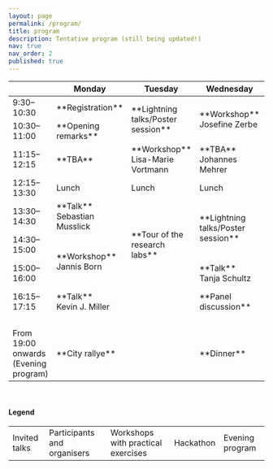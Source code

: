 ```yaml
---
layout: page
permalink: /program/
title: program
description: Tentative program (still being updated!)
nav: true
nav_order: 2
published: true
---
```



<table class="table table-bordered">
  <thead>
    <tr>
      <th scope="col"></th>
      <th scope="col">Monday</th>
      <th scope="col">Tuesday</th>
      <th scope="col">Wednesday</th>
      <th scope="col">Thursday</th>
      <th scope="col">Friday</th>
    </tr>
  </thead>
  <tbody>
    <tr>
        <td> 9:30–10:30 </td>
        <td markdown="span" class="bg-warning"> **Registration** </td>
        <td markdown="span" rowspan="2" class="bg-warning"> **Lightning talks/Poster session** </td>
        <td markdown="span" rowspan="2" class="bg-danger"> **Workshop** <br> Josefine Zerbe </td>
        <td markdown="span" rowspan="3" class="bg-info"> **Hackathon** </td>
        <td markdown="span" rowspan="3" class="bg-info"> **Project presentations** </td>
    </tr>
    <tr>
        <td> 10:30–11:00 </td>
        <td markdown="span" class="bg-warning"> **Opening remarks** </td>
    </tr>
    <tr>
        <td> 11:15–12:15 </td>
        <td markdown="span" class="bg-primary"> **TBA** <br>  </td>
        <td markdown="span" class="bg-danger"> **Workshop** <br> Lisa-Marie Vortmann </td>
        <td markdown="span" class="bg-primary">**TBA** <br> Johannes Mehrer</td>
    </tr>
    <tr>
        <td> 12:15–13:30 </td>
        <td> Lunch </td>
        <td> Lunch </td>
        <td> Lunch </td>
        <td> Lunch </td>
        <td> Lunch </td>
    </tr>
    <tr>
        <td> 13:30–14:30 </td>
        <td markdown="span" class="bg-primary"> **Talk** <br> Sebastian Musslick </td>
        <td markdown="span" rowspan="3" class="bg-warning"> **Tour of the research labs** </td>
        <td markdown="span" rowspan="2" class="bg-warning"> **Lightning talks/Poster session** </td>
        <td markdown="span" rowspan="2" class="bg-primary"> **Opening keynote <br> TBA** </td>
        <td markdown="span" rowspan="2" class="bg-primary"> **Hackathon prizes, feedback and closing** </td>
    </tr>
    <tr>
        <td> 14:30–15:00 </td>
        <td markdown="span" rowspan="2" class="bg-danger"> **Workshop** <br> Jannis Born </td>
    </tr>
    <tr>
        <td> 15:00–16:00 </td>
        <td markdown="span" class="bg-primary"> **Talk** <br> Tanja Schultz </td>
        <td markdown="span" rowspan="4" class="bg-info"> **Hackathon** </td>
        <td markdown="span" class="bg-primary"> **Closing keynote** <br> Tim Kietzmann</td>
    </tr>
    <tr>
        <td> 16:15–17:15 </td>
        <td markdown="span" class="bg-primary"> **Talk** <br> Kevin J. Miller </td>
        <td> &nbsp; </td>
        <td markdown="span" class="bg-primary"> **Panel discussion** <br> </td>
        <td> &nbsp; </td>
    </tr>
    <tr>
        <td> &nbsp; </td>
        <td> &nbsp; </td>
        <td> &nbsp; </td>
        <td> &nbsp; </td>
        <td> &nbsp; </td>
    </tr>
    <tr>
        <td> From 19:00 onwards (Evening program) </td>
        <td markdown="span" class="bg-success"> **City rallye** </td>
        <td> &nbsp; </td>
        <td markdown="span" class="bg-success"> **Dinner** </td>
        <td> &nbsp; </td>
    </tr>
  </tbody>
</table>

<br>

#### Legend

<table class="table table-bordered">
  <tbody>
    <tr>
        <td class="bg-primary">Invited talks</td>
        <td class="bg-warning">Participants and organisers</td>
        <td  class="bg-danger">Workshops with practical exercises</td>
        <td class="bg-info">Hackathon</td>
        <td class="bg-success">Evening program</td>
    </tr>
  </tbody>
</table>